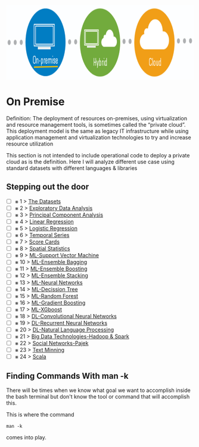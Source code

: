 <p align="center">
  <img src="OnPremise.png" width="800" height="200">
</p>

# On Premise
Definition: The deployment of resources on-premises, using virtualization and resource management tools, is
sometimes called the “private cloud”.  This deployment model is the same as legacy IT infrastructure while using application management and virtualization technologies to try and increase resource utilization

This section is not intended to include operational code to deploy a private cloud as is the definition. Here I will analyze different use case using standard datasets with different languages & libraries

## Stepping out the door

- [ ] &#x2A33; 1 > [The Datasets](Journey/001/Readme.md)
- [ ] &#x2A33; 2 > [Exploratory Data Analysis](Journey/002/Readme.md)
- [ ] &#x2A33; 3 > [Principal Component Analysis](Journey/003/Readme.md)
- [ ] &#x2A33; 4 > [Linear Regression](Journey/004/Readme.md)
- [ ] &#x2A33; 5 > [Logistic Regression](Journey/005/Readme.md)
- [ ] &#x2A33; 6 > [Temporal Series](Journey/006/Readme.md)
- [ ] &#x2A33; 7 > [Score Cards](Journey/007/Readme.md)
- [ ] &#x2A33; 8 > [Spatial Statistics](Journey/008/Readme.md)
- [ ] &#x2A33; 9 > [ML-Support Vector Machine](Journey/009/Readme.md)
- [ ] &#x2A33; 10 > [ML-Ensemble Bagging](Journey/010/Readme.md)
- [ ] &#x2A33; 11 > [ML-Ensemble Boosting](Journey/011/Readme.md)
- [ ] &#x2A33; 12 > [ML-Ensemble Stacking](Journey/012/Readme.md)
- [ ] &#x2A33; 13 > [ML-Neural Networks](Journey/013/Readme.md)
- [ ] &#x2A33; 14 > [ML-Decission Tree](Journey/014/Readme.md)
- [ ] &#x2A33; 15 > [ML-Random Forest](Journey/015/Readme.md)
- [ ] &#x2A33; 16 > [ML-Gradient Boosting](Journey/016/Readme.md)
- [ ] &#x2A33; 17 > [ML-XGboost](Journey/017/Readme.md)
- [ ] &#x2A33; 18 > [DL-Convolutional Neural Networks](Journey/018/Readme.md)
- [ ] &#x2A33; 19 > [DL-Recurrent Neural Networks](Journey/019/Readme.md)
- [ ] &#x2A33; 20 > [DL-Natural Language Processing](Journey/020/Readme.md)
- [ ] &#x2A33; 21 > [Big Data Technologies-Hadoop & Spark](Journey/021/Readme.md)
- [ ] &#x2A33; 22 > [Social Networks-Pajek](Journey/022/Readme.md)
- [ ] &#x2A33; 23 > [Text Minning](Journey/023/Readme.md)
- [ ] &#x2A33; 24 > [Scala](Journey/024/Readme.md)

## Finding Commands With man -k

There will be times when we know what goal we want to accomplish inside the bash terminal but don't know the tool or command that will accomplish this. 

This is where the command

```
man -k
``` 

comes into play. 
